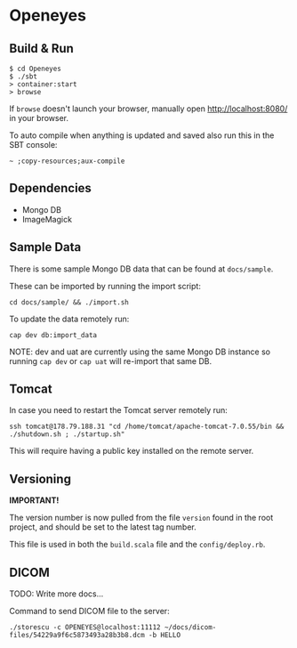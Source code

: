 # Openeyes #

## Build & Run ##

```
$ cd Openeyes
$ ./sbt
> container:start
> browse
```

If `browse` doesn't launch your browser, manually open [http://localhost:8080/](http://localhost:8080/) in your browser.

To auto compile when anything is updated and saved also run this in the SBT console:

```
~ ;copy-resources;aux-compile
```

## Dependencies ##

* Mongo DB
* ImageMagick

## Sample Data ##

There is some sample Mongo DB data that can be found at `docs/sample`.

These can be imported by running the import script:

```
cd docs/sample/ && ./import.sh
```

To update the data remotely run:

```
cap dev db:import_data
```

NOTE: dev and uat are currently using the same Mongo DB instance so running `cap dev` or `cap uat` will re-import that same DB.

## Tomcat ##

In case you need to restart the Tomcat server remotely run:

```
ssh tomcat@178.79.188.31 "cd /home/tomcat/apache-tomcat-7.0.55/bin && ./shutdown.sh ; ./startup.sh"
```

This will require having a public key installed on the remote server.

## Versioning ##

**IMPORTANT!**

The version number is now pulled from the file `version` found in the root project, and should be set to the latest tag number.

This file is used in both the `build.scala` file and the `config/deploy.rb`.

## DICOM

TODO: Write more docs...

Command to send DICOM file to the server:

```
./storescu -c OPENEYES@localhost:11112 ~/docs/dicom-files/54229a9f6c5873493a28b3b8.dcm -b HELLO
```
